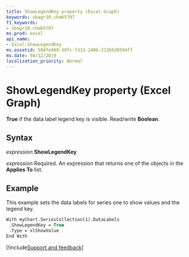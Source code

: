 ```yaml
---
title: ShowLegendKey property (Excel Graph)
keywords: vbagr10.chm65707
f1_keywords:
- vbagr10.chm65707
ms.prod: excel
api_name:
- Excel.ShowLegendKey
ms.assetid: 508fe969-30fc-f313-2406-213b5d8594ff
ms.date: 04/12/2019
localization_priority: Normal
---
```



# ShowLegendKey property (Excel Graph)

**True** if the data label legend key is visible. Read/write **Boolean**.


## Syntax

_expression_.**ShowLegendKey**

_expression_ Required. An expression that returns one of the objects in the **Applies To** list.

## Example

This example sets the data labels for series one to show values and the legend key.

```vb
With myChart.SeriesCollection(1).DataLabels 
 .ShowLegendKey = True 
 .Type = xlShowValue 
End With
```

[!include[Support and feedback](~/includes/feedback-boilerplate.md)]